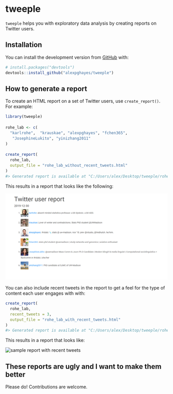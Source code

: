 
<!-- README.md is generated from README.Rmd. Please edit that file -->

# tweeple

<!-- badges: start -->

<!-- badges: end -->

`tweeple` helps you with exploratory data analysis by creating reports
on Twitter users.

## Installation

You can install the development version from
[GitHub](https://github.com/) with:

``` r
# install.packages("devtools")
devtools::install_github("alexpghayes/tweeple")
```

## How to generate a report

To create an HTML report on a set of Twitter users, use
`create_report()`. For example:

``` r
library(tweeple)

rohe_lab <- c(
  "karlrohe",  "krauskae", "alexpghayes", "fchen365",
   "JosephineLukito", "yinizhang2011"
)

create_report(
  rohe_lab,
  output_file = "rohe_lab_without_recent_tweets.html"
)
#> Generated report is available at "C:/Users/alex/Desktop/tweeple/rohe_lab_without_recent_tweets.html".
```

This results in a report that looks like the following:

![sample report](man/figures/README-sample-report.png)

You can also include recent tweets in the report to get a feel for the
type of content each user engages with with:

``` r
create_report(
  rohe_lab,
  recent_tweets = 3,
  output_file = "rohe_lab_with_recent_tweets.html"
)
#> Generated report is available at "C:/Users/alex/Desktop/tweeple/rohe_lab_with_recent_tweets.html".
```

This results in a report that looks like:

![sample report with recent
tweets](man/figures/README-sample-report-with-recent-tweets.png)

## These reports are ugly and I want to make them better

Please do\! Contributions are welcome.
